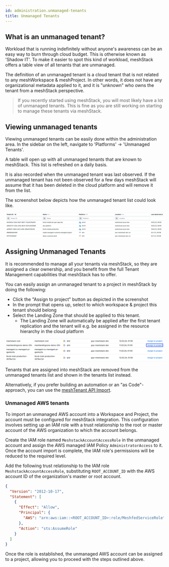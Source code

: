 ```yaml
---
id: administration.unmanaged-tenants
title: Unmanaged Tenants
---
```


## What is an unmanaged tenant?

Workload that is running indefinitely without anyone's awareness can be an easy way to burn through cloud budget. This is otherwise
known as 'Shadow IT'. To make it easier to spot this kind of workload, meshStack offers a table view of all tenants that are unmanaged.

The definition of an unmanaged tenant is a cloud tenant that is not related to any meshWorkspace & meshProject. In other words, it does not
have any organizational metadata applied to it, and it is "unknown" who owns the tenant from a meshStack perspective.

> If you recently started using meshStack, you will most likely have a lot of unmanaged tenants. This is fine
> as you are still working on starting to manage these tenants via meshStack.

## Viewing unmanaged tenants

Viewing unmanaged tenants can be easily done within the administration area. In the sidebar on the left, navigate to 'Platforms' -> 'Unmanaged Tenants'.

A table will open up with all unmanaged tenants that are known to meshStack. This list is refreshed on a daily basis.

It is also recorded when the unmanaged tenant was last observed. If the unmanaged tenant has not been observed for a few days meshStack will
assume that it has been deleted in the cloud platform and will remove it from the list.

The screenshot below depicts how the unmanaged tenant list could look like.

![Unmanaged Tenants](assets/unmanaged-tenants.png)

## Assigning Unmanaged Tenants

It is recommended to manage all your tenants via meshStack, so they are assigned a clear ownership, and you benefit from the full Tenant Management
capabilities that meshStack has to offer.

You can easily assign an unmanaged tenant to a project in meshStack by doing the following:

- Click the "Assign to project" button as depicted in the screenshot
- In the prompt that opens up, select to which workspace & project this tenant should belong
- Select the Landing Zone that should be applied to this tenant.
  - The Landing Zone will automatically be applied after the first tenant replication and the
    tenant will e.g. be assigned in the resource hierarchy in the cloud platform

![Unmanaged Tenant Assignment](assets/unmanaged-tenants-assignment.png)

Tenants that are assigned into meshStack are removed from the unmanaged tenants list and shown in the tenants list instead.

Alternatively, if you prefer building an automation or an "as Code"-approach, you can use the [meshTenant API Import](https://docs.meshcloud.io/api/#_meshtenant).

### Unmanaged AWS tenants
To import an unmanaged AWS account into a Workspace and Project, the account must be configured for meshStack integration. This configuration involves setting up an IAM role with a trust relationship to the root or master account of the AWS organization to which the account belongs.

Create the IAM role named `MeshstackAccountAccessRole` in the unmanaged account and assign the AWS managed IAM Policy `AdministratorAccess` to it. Once the account import is complete, the IAM role's permissions will be reduced to the required level.

Add the following trust relationship to the IAM role `MeshstackAccountAccessRole`, substituting `ROOT_ACCOUNT_ID` with the AWS account ID of the organization's master or root account.
```json
{
  "Version": "2012-10-17",
  "Statement": [
    {
      "Effect": "Allow",
      "Principal": {
        "AWS": "arn:aws:iam::<ROOT_ACCOUNT_ID>:role/MeshfedServiceRole"
      },
      "Action": "sts:AssumeRole"
    }
  ]
}
```
Once the role is established, the unmanaged AWS account can be assigned to a project, allowing you to proceed with the steps outlined above.
